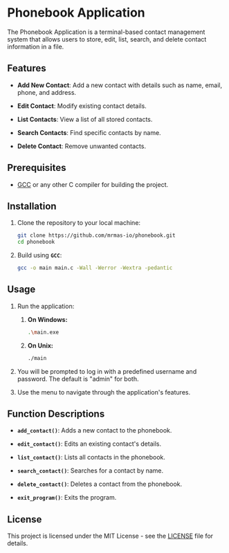 # Phonebook Application

The Phonebook Application is a terminal-based contact management system that allows users to store, edit, list, search, and delete contact information in a file.

## Features

- **Add New Contact**: Add a new contact with details such as name, email, phone, and address.

- **Edit Contact**: Modify existing contact details.

- **List Contacts**: View a list of all stored contacts.

- **Search Contacts**: Find specific contacts by name.

- **Delete Contact**: Remove unwanted contacts.

## Prerequisites

- [GCC](https://gcc.gnu.org/) or any other C compiler for building the project.

## Installation

1. Clone the repository to your local machine:

   ```bash
   git clone https://github.com/mrmas-io/phonebook.git
   cd phonebook
   ```
2. Build using **`GCC`**:

   ```bash
   gcc -o main main.c -Wall -Werror -Wextra -pedantic
   ```


## Usage

1. Run the application:
   1. **On Windows:**
        ```bash
        .\main.exe
        ```
    2. **On Unix:**
        ```bash
        ./main
        ```

2. You will be prompted to log in with a predefined username and password. The default is "admin" for both.

3. Use the menu to navigate through the application's features.

## Function Descriptions

- **`add_contact()`**: Adds a new contact to the phonebook.

- **`edit_contact()`**: Edits an existing contact's details.

- **`list_contact()`**: Lists all contacts in the phonebook.

- **`search_contact()`**: Searches for a contact by name.

- **`delete_contact()`**: Deletes a contact from the phonebook.

- **`exit_program()`**: Exits the program.

## License

This project is licensed under the MIT License - see the [LICENSE](LICENSE) file for details.